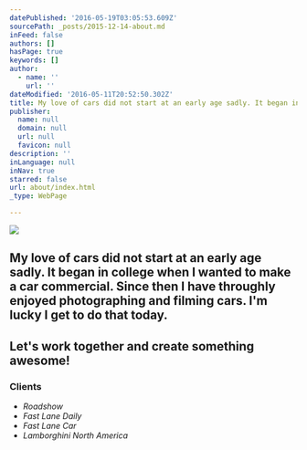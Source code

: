 ```yaml
---
datePublished: '2016-05-19T03:05:53.609Z'
sourcePath: _posts/2015-12-14-about.md
inFeed: false
authors: []
hasPage: true
keywords: []
author:
  - name: ''
    url: ''
dateModified: '2016-05-11T20:52:50.302Z'
title: My love of cars did not start at an early age sadly. It began in college when I wanted to make a car commercial. Since then I have throughly enjoyed photographing and filming cars. I’m lucky I get to do that today.
publisher:
  name: null
  domain: null
  url: null
  favicon: null
description: ''
inLanguage: null
inNav: true
starred: false
url: about/index.html
_type: WebPage

---
```

![](https://s3-us-west-2.amazonaws.com/the-grid-img/p/40a5d9b19e6c978ccc26182319747b4c36c1f47a.jpg)

## My love of cars did not start at an early age sadly. It began in college when I wanted to make a car commercial. Since then I have throughly enjoyed photographing and filming cars. I'm lucky I get to do that today.

## **Let's work together and create something awesome!**

### Clients

* _Roadshow_
* _Fast Lane Daily_
* _Fast Lane Car_
* _Lamborghini North America_